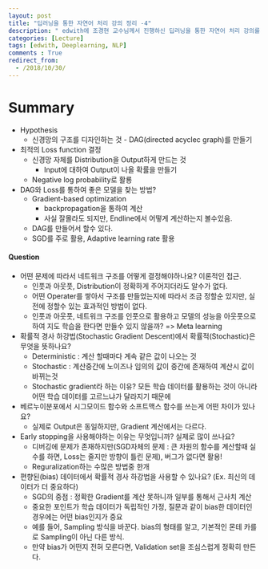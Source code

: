 ```yaml
---
layout: post
title: "딥러닝을 통한 자연어 처리 강의 정리 -4"
description: " edwith에 조경현 교수님께서 진행하신 딥러닝을 통한 자연어 처리 강의를 정리, Summary, Questions 부분"
categories: [Lecture]
tags: [edwith, Deeplearning, NLP]
comments : True
redirect_from:
  - /2018/10/30/
---
```



# Summary

- Hypothesis 
  - 신경망의 구조를 디자인하는 것 - DAG(directed acyclec graph)를 만들기
- 최적의 Loss function 결정
  - 신경망 자체를 Distribution을 Output하게 만드는 것 
    - Input에 대하여 Output이 나올 확률을 만들기
  - Negative log probability로 활룡
- DAG와 Loss를 통하여 좋은 모델을 찾는 방법?
  - Gradient-based optimization
    - backpropagation을 통하여 계산
    - 사실 잘몰라도 되지만, Endline에서 어떻게 계산하는지 볼수있음.
  - DAG를 만들어서 할수 있다.
  - SGD를 주로 활용, Adaptive learning rate 활용



#### Question

- 어떤 문제에 따라서 네트워크 구조를 어떻게 결정해야하나요? 이론적인 접근.
  - 인풋과 아웃풋, Distribution이 정확하게 주어지더라도 알수가 없다.
  - 어떤 Operater를 쌓아서 구조를 만들었는지에 따라서 조금 정할순 있지만, 실전에 정할수 있는 효과적인 방법이 없다.
  - 인풋과 아웃풋, 네트워크 구조를 인풋으로 활용하고 모델의 성능을 아웃풋으로 하여 지도 학습을 한다면 만들수 있지 않을까? => Meta learning
- 확률적 경사 하강법(Stochastic Gradient Descent)에서 확률적(Stochastic)은 무엇을 뜻하나요?
  - Deterministic : 계산 할때마다 계속 같은 값이 나오는 것
  - Stochastic : 계산중간에 노이즈나 임의의 값이 중간에 존재하여 계산시 값이 바뀌는것
  - Stochastic gradient라 하는 이유? 모든 학습 데이터를 활용하는 것이 아니라 어떤 학습 데이터를 고르느냐가 달라지기 때문에
- 베르누이분포에서 시그모이드 함수와 소프트맥스 함수를 쓰는게 어떤 차이가 있나요?
  - 실제로 Output은 동일하지만, Gradient 계산에서는 다르다.
- Early stopping을 사용해야하는 이유는 무엇입니까? 실제로 많이 쓰나요?
  - 디버깅에 문제가 존재하지만(SGD자체의 문제 : 큰 차원의 함수를 계산할때 실수를 하면, Loss는 줄지만 방향이 틀린 문제), 버그가 없다면 활용!
  - Reguralization하는 수많은 방법중 한개
- 편향된(bias) 데이터에서 확률적 경사 하강법을 사용할 수 있나요? (Ex. 최신의 데이터가 더 중요하다)
  - SGD의 중점 : 정확한 Gradient를 계산 못하니까 일부를 통해서 근사치 계산
  - 중요한 포인트가 학습 데이터가 독립적인 가정, 질문과 같이 bias한 데이터인 경우에는 어떤 bias인지가 중요
  - 예를 들어, Sampling 방식을 바꾼다. bias의 형태를 알고, 기본적인 몬테 카를로 Sampling이 아닌 다른 방식. 
  - 만약 bias가 어떤지 전혀 모른다면, Validation set을 조심스럽게 정확히 만든다.